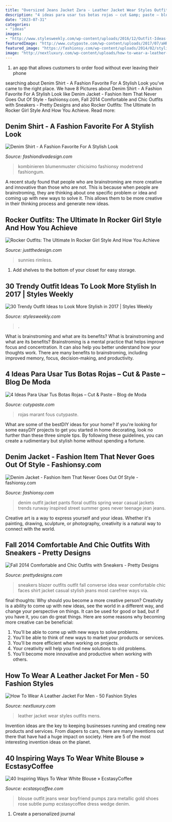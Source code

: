 ```yaml
---
title: "Oversized Jeans Jacket Zara - Leather Jacket Wear Styles Outfits Mens"
description: "4 ideas para usar tus botas rojas – cut &amp; paste – blog de moda"
date: "2023-07-31"
categories:
- "ideas"
images:
- "http://www.stylesweekly.com/wp-content/uploads/2016/12/Outfit-Ideas-for-Women_2017_22.jpg"
featuredImage: "http://www.cutypaste.com/wp-content/uploads/2017/07/aHR0cHMlM0ElMkYlMkZzMy5hbWF6b25hd3MuY29tJTJGYmxvZ2xvdmluLXVzZXItaW1hZ2VzLXByb2QlMkZuYXRpdmUtcG9zdC1pbWctMS02Njc5LTU4OTkwOTNlODI0ZWI.jpg"
featured_image: "https://fashionsy.com/wp-content/uploads/2014/02/styligion-indigo-topshop-bluelook-main-single.jpg"
image: "http://nextluxury.com/wp-content/uploads/how-to-wear-a-leather-jacket-awesome-leather-jacket-outfits-styles-for-men.jpg"
---
```



1. an app that allows customers to order food without ever leaving their phone

	

		
searching about Denim Shirt - A Fashion Favorite For A Stylish Look you've came to the right place. We have 8 Pictures about Denim Shirt - A Fashion Favorite For A Stylish Look like Denim Jacket - Fashion Item That Never Goes Out Of Style - fashionsy.com, Fall 2014 Comfortable and Chic Outfits with Sneakers - Pretty Designs and also Rocker Outfits: The Ultimate In Rocker Girl Style And How You Achieve. Read more:
		
    
## Denim Shirt - A Fashion Favorite For A Stylish Look

<img loading=lazy src="https://www.fashiondivadesign.com/wp-content/uploads/2014/02/zara-blazers-jeans-rojo-venecianolook-main-single.jpg" onerror="this.onerror=null;this.src='https://tse3.mm.bing.net/th?id=OIP.dhsHgeLHOiCZG4QJOzjdKgHaK3&amp;pid=15.1';" alt="Denim Shirt - A Fashion Favorite For A Stylish Look">

_Source: fashiondivadesign.com_

>kombinieren blumenmuster chicisimo fashionsy modetrend fashiongum. 

	

A recent study found that people who are brainstroming are more creative and innovative than those who are not. This is because when people are brainstroming, they are thinking about one specific problem or idea and coming up with new ways to solve it. This allows them to be more creative in their thinking process and generate new ideas.

    
## Rocker Outfits: The Ultimate In Rocker Girl Style And How You Achieve

<img loading=lazy src="https://www.justthedesign.com/wp-content/uploads/2015/08/64.-rocker-girl.jpg" onerror="this.onerror=null;this.src='https://tse4.mm.bing.net/th?id=OIP.InF6f5olnnIGiuJWP4BkuQHaLH&amp;pid=15.1';" alt="Rocker Outfits: The Ultimate In Rocker Girl Style And How You Achieve">

_Source: justthedesign.com_

>sunnies rimless. 

	

1. Add shelves to the bottom of your closet for easy storage.

    
## 30 Trendy Outfit Ideas To Look More Stylish In 2017 | Styles Weekly

<img loading=lazy src="http://www.stylesweekly.com/wp-content/uploads/2016/12/Outfit-Ideas-for-Women_2017_22.jpg" onerror="this.onerror=null;this.src='https://tse4.mm.bing.net/th?id=OIP.0j55pZo8-te4B5OLbpCUewHaOn&amp;pid=15.1';" alt="30 Trendy Outfit Ideas to Look More Stylish in 2017 | Styles Weekly">

_Source: stylesweekly.com_

>. 

	

What is brainstroming and what are its benefits?
What is brainstroming and what are its benefits? Brainstroming is a mental practice that helps improve focus and concentration. It can also help you better understand how your thoughts work. There are many benefits to brainstroming, including improved memory, focus, decision-making, and productivity.

    
## 4 Ideas Para Usar Tus Botas Rojas – Cut &amp; Paste – Blog De Moda

<img loading=lazy src="http://www.cutypaste.com/wp-content/uploads/2017/07/aHR0cHMlM0ElMkYlMkZzMy5hbWF6b25hd3MuY29tJTJGYmxvZ2xvdmluLXVzZXItaW1hZ2VzLXByb2QlMkZuYXRpdmUtcG9zdC1pbWctMS02Njc5LTU4OTkwOTNlODI0ZWI.jpg" onerror="this.onerror=null;this.src='https://tse4.mm.bing.net/th?id=OIP.2E0Mmv0rZ_UJ4ubKRN6k1gHaLH&amp;pid=15.1';" alt="4 Ideas Para Usar Tus Botas Rojas – Cut &amp; Paste – Blog de Moda">

_Source: cutypaste.com_

>rojas marant fous cutypaste. 

	

What are some of the bestDIY ideas for your home?
If you're looking for some easyDIY projects to get you started in home decorating, look no further than these three simple tips. By following these guidelines, you can create a rudimentary but stylish home without spending a fortune.

    
## Denim Jacket - Fashion Item That Never Goes Out Of Style - Fashionsy.com

<img loading=lazy src="https://fashionsy.com/wp-content/uploads/2014/02/styligion-indigo-topshop-bluelook-main-single.jpg" onerror="this.onerror=null;this.src='https://tse2.mm.bing.net/th?id=OIP.Kpe87o_2KquOSXpBMRheLQHaK3&amp;pid=15.1';" alt="Denim Jacket - Fashion Item That Never Goes Out Of Style - fashionsy.com">

_Source: fashionsy.com_

>denim outfit jacket pants floral outfits spring wear casual jackets trends runway inspired street summer goes never teenage jean jeans. 

	

Creative art is a way to express yourself and your ideas. Whether it's painting, drawing, sculpture, or photography, creativity is a natural way to connect with the world.

    
## Fall 2014 Comfortable And Chic Outfits With Sneakers - Pretty Designs

<img loading=lazy src="http://www.prettydesigns.com/wp-content/uploads/2014/09/Blazer-Outfit-Idea-with-Sneakers.jpg" onerror="this.onerror=null;this.src='https://tse2.mm.bing.net/th?id=OIP.-qfZtA86C1OSTzkfDImbyQHaLG&amp;pid=15.1';" alt="Fall 2014 Comfortable and Chic Outfits with Sneakers - Pretty Designs">

_Source: prettydesigns.com_

>sneakers blazer outfits outfit fall converse idea wear comfortable chic faces shirt jacket casual stylish jeans most carefree ways via. 

	

final thoughts: Why should you become a more creative person?
Creativity is a ability to come up with new ideas, see the world in a different way, and change your perspective on things. It can be used for good or bad, but if you have it, you can do great things. Here are some reasons why becoming more creative can be beneficial: 
1. You’ll be able to come up with new ways to solve problems. 
2. You’ll be able to think of new ways to market your products or services. 
3. You’ll be more efficient when working on projects. 
4. Your creativity will help you find new solutions to old problems. 
5. You’ll become more innovative and productive when working with others.

    
## How To Wear A Leather Jacket For Men - 50 Fashion Styles

<img loading=lazy src="http://nextluxury.com/wp-content/uploads/how-to-wear-a-leather-jacket-awesome-leather-jacket-outfits-styles-for-men.jpg" onerror="this.onerror=null;this.src='https://tse4.mm.bing.net/th?id=OIP.7b_gPjcTBULRPEujngNc8QAAAA&amp;pid=15.1';" alt="How To Wear A Leather Jacket For Men - 50 Fashion Styles">

_Source: nextluxury.com_

>leather jacket wear styles outfits mens. 

	

Invention ideas are the key to keeping businesses running and creating new products and services. From diapers to cars, there are many inventions out there that have had a huge impact on society. Here are 5 of the most interesting invention ideas on the planet.

    
## 40 Inspiring Ways To Wear White Blouse » EcstasyCoffee

<img loading=lazy src="https://i2.wp.com/www.ecstasycoffee.com/wp-content/uploads/2016/11/Zara-White-Blouse.jpg?resize=733%2C1100" onerror="this.onerror=null;this.src='https://tse3.mm.bing.net/th?id=OIP.rgkDY28P1Cwjds8v4RLtAwHaLH&amp;pid=15.1';" alt="40 Inspiring Ways To Wear White Blouse » EcstasyCoffee">

_Source: ecstasycoffee.com_

>blouse outfit jeans wear boyfriend pumps zara metallic gold shoes rose subtle pump ecstasycoffee dress wedge denim. 

	

1. Create a personalized journal


